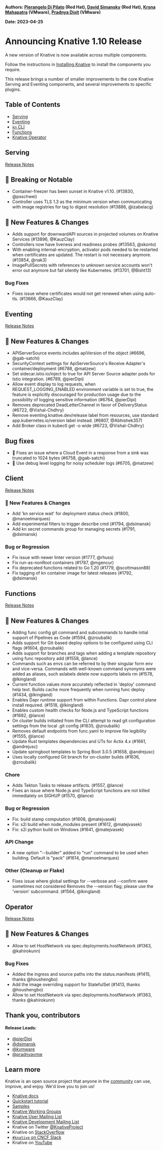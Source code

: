 **Authors: [Pierangelo Di Pilato](https://github.com/pierDipi) (Red Hat), [David Simansky](https://github.com/dsimansk) (Red Hat), [Krsna Mahapatra](https://github.com/kvmware) (VMware), [Pradnya Dixit](https://github.com/pradnyavmw) (VMware)**

**Date: 2023-04-25**

# Announcing Knative 1.10 Release

A new version of Knative is now available across multiple components.

Follow the instructions in [Installing Knative](https://knative.dev/docs/install/) to install the components you require.

This release brings a number of smaller improvements to the core Knative Serving and Eventing components, and several improvements to specific plugins.

## Table of Contents

- [Serving](#serving)
- [Eventing](#eventing)
- [`kn` CLI](#client)
- [Functions](#functions)
- [Knative Operator](#operator)

## Serving

[Release Notes](https://github.com/knative/serving/releases/tag/knative-v1.10.0)

## 🚨 Breaking or Notable

- Container-freezer has been sunset in Knative v1.10. (#13830, @psschwei)
- Controller uses TLS 1.3 as the minimum version when communicating with image registries for tag to digest resolution (#13886, @izabelacg)

## 💫 New Features & Changes

- Adds support for downwardAPI sources in projected volumes on Knative Services (#13896, @KauzClay)
- Controllers now have liveness and readiness probes (#13563, @skonto)
- With enabling internal-encryption, activator pods needed to be restarted when certificates are updated. The restart is not necessary anymore. (#13854, @nak3)
- ImagePullSecrets with references to unknown service accounts won't error out anymore but fail silently like Kubernetes. (#13701, @Bisht13)

### Bug Fixes

- Fixes issue where certificates would not get renewed when using auto-tls. (#13666, @KauzClay)

## Eventing

[Release Notes](https://github.com/knative/eventing/releases/tag/knative-v1.10.0)

## 💫 New Features & Changes

- APIServerSource events includes apiVersion of the object (#6696, @gab-satchi)
- SecurityContext settings for ApiServerSource's Receive Adapter's container/deployment (#6788, @matzew)
- Set sidecar.istio.io/inject to true for API Server Source adapter pods for Istio integration. (#6789, @pierDipi)
- Allow event display to log requests, when REQUEST_LOGGING_ENABLED environment variable is set to true, the feature is explicitly discouraged for production usage due to the possibility of logging sensitive information (#6764, @pierDipi)
- Removes deprecated DeadLetterChannel in favor of DeliveryStatus (#6722, @Vishal-Chdhry)
- Remove eventing.knative.dev/release label from resources, use standard app.kubernetes.io/version label instead. (#6807, @Abhishek357)
- Add Broker class in kubectl get -o wide (#6723, @Vishal-Chdhry)

## Bug fixes

- 🐛 Fixes an issue where a Cloud Event in a response from a sink was truncated to 1024 bytes (#6758, @gab-satchi)
- 🐛 Use debug level logging for noisy scheduler logs (#6705, @matzew)

## Client

[Release Notes](https://github.com/knative/client/releases/tag/knative-v1.10.0)

### 💫 New Features & Changes

- Add 'kn service wait' for deployment status check (#1800, @manoelmarques)
- Add experimental filters to trigger describe cmd (#1794, @dsimansk)
- Add kn secret commands group for managing secrets (#1791, @dsimansk)

### Bug or Regression

- Fix issue with newer linter version (#1777, @rhuss)
- Fix run-as-nonRoot containers (#1787, @mgencur)
- Fix deprecated functions related to Go 1.20 (#1779, @scottmason88)
- Fix tagging of kn container image for latest releases (#1792, @dsimansk)

## Functions

[Release Notes](https://github.com/knative/func/releases/tag/knative-v1.10.0)

## 💫 New Features & Changes

- Adding func config git command and subcommands to handle intial support of Pipelines as Code (#1594, @zroubalik)
- Adds support for Git-based deploy options to be configured using CLI flags (#1604, @zroubalik)
- Adds support for branches and tags when adding a template repository using func repository add <uri> (#1558, @lance)
- Commands such as envs can be referred to by their singular form env and vice-versa. Commands with well-known command synonyms were added as aliases, such aslabels delete <name> now supports labels rm <name> (#1578, @lkingland)
- Current function values more accurately reflected in 'deploy' command help text. Builds cache more frequently when running func deploy (#1434, @lkingland)
- Enables Dapr runtime support from within Functions. Dapr control plane install required. (#1518, @lkingland)
- Enables custom health checks for Node.js and TypeScript functions (#1682, @lance)
- On cluster builds initiated from the CLI attempt to read git configuration settings from the local .git config (#1635, @zroubalik)
- Removes default endpoints from func.yaml to improve file legibility (#1555, @lance)
- Update Rust templates dependencies and UTs for Actix 4.x (#1661, @andrejusc)
- Update springboot templates to Spring Boot 3.0.5 (#1658, @andrejusc)
- Uses locally configured Git branch for on-cluster builds (#1636, @zroubalik)

### Chore

- Adds Tekton Tasks to release artifacts. (#1557, @lance)
- Fixes an issue where Node.js and TypeScript functions are not killed immediately on SIGHUP (#1570, @lance)

### Bug or Regression

- Fix: build stamp computation (#1608, @matejvasek)
- Fix: s2i build when node_modules present (#1612, @matejvasek)
- Fix: s2i python build on Windows (#1641, @matejvasek)

### API Change

- A new option "--builder" added to "run" command to be used when building. Default is "pack" (#1614, @manoelmarques)

### Other (Cleanup or Flake)

- Fixes issue where global settings for --verbose and --confirm were sometimes not considered
  Removes the --version flag; please use the 'version' subcommand. (#1564, @lkingland)

## Operator

[Release Notes](https://github.com/knative/operator/releases/tag/knative-v1.10.0)

## 💫 New Features & Changes

- Allow to set HostNetwork via spec.deployments.hostNetwork (#1363, @kahirokunn)

### Bug Fixes

- Added the ingress and source paths into the status.manifests (#1415, thanks @houshengbo)
- Add the image overriding support for StatefulSet (#1413, thanks @houshengbo)
- Allow to set HostNetwork via spec.deployments.hostNetwork (#1363, thanks @kahirokunn)

## Thank you, contributors

#### Release Leads:

- [@pierDipi](https://github.com/pierDipi)
- [@dsimansk](https://github.com/dsimansk)
- [@kvmware](https://github.com/kvmware)
- [@pradnyavmw](https://github.com/pradnyavmw)

## Learn more

Knative is an open source project that anyone in the [community](https://knative.dev/docs/community/) can use, improve, and enjoy. We'd love you to join us!

- [Knative docs](https://knative.dev/docs)
- [Quickstart tutorial](https://knative.dev/docs/getting-started)
- [Samples](https://knative.dev/docs/samples)
- [Knative Working Groups](https://github.com/knative/community/blob/main/working-groups/WORKING-GROUPS.md)
- [Knative User Mailing List](https://groups.google.com/forum/#!forum/knative-users)
- [Knative Development Mailing List](https://groups.google.com/forum/#!forum/knative-dev)
- Knative on Twitter [@KnativeProject](https://twitter.com/KnativeProject)
- Knative on [StackOverflow](https://stackoverflow.com/questions/tagged/knative)
- [`#knative` on CNCF Slack](https://slack.cncf.io)
- Knative on [YouTube](https://www.youtube.com/channel/UCq7cipu-A1UHOkZ9fls1N8A)
